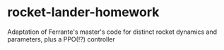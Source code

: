 # rocket-lander-homework
Adaptation of Ferrante's master's code for distinct rocket dynamics and parameters, plus a PPO(!?) controller
